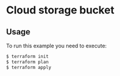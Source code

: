# Cloud storage bucket

## Usage

To run this example you need to execute:

```bash
$ terraform init
$ terraform plan
$ terraform apply
```
